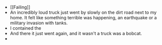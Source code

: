 - [[Failing]]
- An incredibly loud truck just went by slowly on the dirt road next to my home. It felt like something terrible was happening, an earthquake or a military invasion with tanks.
- I contained the
- And there it just went again, and it wasn't a truck was a bobcat.
-
